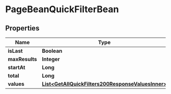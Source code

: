 

# PageBeanQuickFilterBean


## Properties

| Name | Type | Description | Notes |
|------------ | ------------- | ------------- | -------------|
|**isLast** | **Boolean** |  |  [optional] |
|**maxResults** | **Integer** |  |  [optional] |
|**startAt** | **Long** |  |  [optional] |
|**total** | **Long** |  |  [optional] |
|**values** | [**List&lt;GetAllQuickFilters200ResponseValuesInner&gt;**](GetAllQuickFilters200ResponseValuesInner.md) |  |  [optional] |



